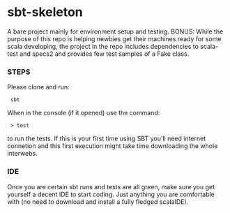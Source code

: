 sbt-skeleton
============

A bare project mainly for environment setup and testing. 
BONUS: While the purpose of this repo is helping newbies get their machines ready 
for some scala developing, the project in the repo includes dependencies to 
scala-test and specs2 and provides few test samples of a Fake class.

### STEPS

Please clone and run:

```
 sbt
```

When in the console (if it opened) use the command:

```
 > test
```

to run the tests. If this is your first time using SBT you'll need internet connetion and this first execution might take time downloading the whole interwebs.

### IDE

Once you are certain sbt runs and tests are all green, make sure you get yourself 
a decent IDE to start coding. Just anything you are comfortable with (no need to 
download and install a fully fledged scalaIDE).

